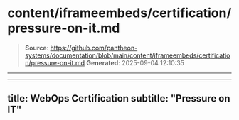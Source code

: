 # content/iframeembeds/certification/pressure-on-it.md

> **Source**: https://github.com/pantheon-systems/documentation/blob/main/content/iframeembeds/certification/pressure-on-it.md
> **Generated**: 2025-09-04 12:10:35

---

---
title: WebOps Certification
subtitle: "Pressure on IT"
---

<Partial file="certification-guide/pressure-on-it.md" />
